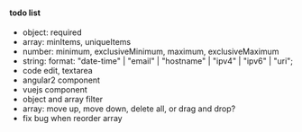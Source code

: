 #### todo list

+ object: required
+ array: minItems, uniqueItems
+ number: minimum, exclusiveMinimum, maximum, exclusiveMaximum
+ string: format: "date-time" | "email" | "hostname" | "ipv4" | "ipv6" | "uri";
+ code edit, textarea
+ angular2 component
+ vuejs component
+ object and array filter
+ array: move up, move down, delete all, or drag and drop?
+ fix bug when reorder array

